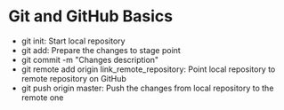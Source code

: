 # Git and GitHub Basics

- git init: Start local repository
- git add: Prepare the changes to stage point
- git commit -m "Changes description"
- git remote add origin link_remote_repository: Point local repository to remote repository on GitHub
- git push origin master: Push the changes from local repository to the remote one
